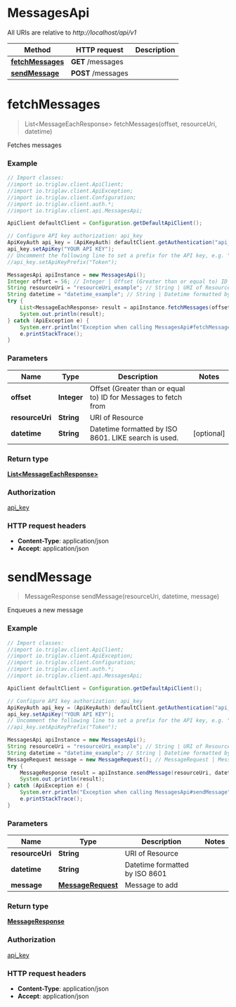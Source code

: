 # MessagesApi

All URIs are relative to *http://localhost/api/v1*

Method | HTTP request | Description
------------- | ------------- | -------------
[**fetchMessages**](MessagesApi.md#fetchMessages) | **GET** /messages | 
[**sendMessage**](MessagesApi.md#sendMessage) | **POST** /messages | 


<a name="fetchMessages"></a>
# **fetchMessages**
> List&lt;MessageEachResponse&gt; fetchMessages(offset, resourceUri, datetime)



Fetches messages

### Example
```java
// Import classes:
//import io.triglav.client.ApiClient;
//import io.triglav.client.ApiException;
//import io.triglav.client.Configuration;
//import io.triglav.client.auth.*;
//import io.triglav.client.api.MessagesApi;

ApiClient defaultClient = Configuration.getDefaultApiClient();

// Configure API key authorization: api_key
ApiKeyAuth api_key = (ApiKeyAuth) defaultClient.getAuthentication("api_key");
api_key.setApiKey("YOUR API KEY");
// Uncomment the following line to set a prefix for the API key, e.g. "Token" (defaults to null)
//api_key.setApiKeyPrefix("Token");

MessagesApi apiInstance = new MessagesApi();
Integer offset = 56; // Integer | Offset (Greater than or equal to) ID for Messages to fetch from
String resourceUri = "resourceUri_example"; // String | URI of Resource
String datetime = "datetime_example"; // String | Datetime formatted by ISO 8601. LIKE search is used.
try {
    List<MessageEachResponse> result = apiInstance.fetchMessages(offset, resourceUri, datetime);
    System.out.println(result);
} catch (ApiException e) {
    System.err.println("Exception when calling MessagesApi#fetchMessages");
    e.printStackTrace();
}
```

### Parameters

Name | Type | Description  | Notes
------------- | ------------- | ------------- | -------------
 **offset** | **Integer**| Offset (Greater than or equal to) ID for Messages to fetch from |
 **resourceUri** | **String**| URI of Resource |
 **datetime** | **String**| Datetime formatted by ISO 8601. LIKE search is used. | [optional]

### Return type

[**List&lt;MessageEachResponse&gt;**](MessageEachResponse.md)

### Authorization

[api_key](../README.md#api_key)

### HTTP request headers

 - **Content-Type**: application/json
 - **Accept**: application/json

<a name="sendMessage"></a>
# **sendMessage**
> MessageResponse sendMessage(resourceUri, datetime, message)



Enqueues a new message

### Example
```java
// Import classes:
//import io.triglav.client.ApiClient;
//import io.triglav.client.ApiException;
//import io.triglav.client.Configuration;
//import io.triglav.client.auth.*;
//import io.triglav.client.api.MessagesApi;

ApiClient defaultClient = Configuration.getDefaultApiClient();

// Configure API key authorization: api_key
ApiKeyAuth api_key = (ApiKeyAuth) defaultClient.getAuthentication("api_key");
api_key.setApiKey("YOUR API KEY");
// Uncomment the following line to set a prefix for the API key, e.g. "Token" (defaults to null)
//api_key.setApiKeyPrefix("Token");

MessagesApi apiInstance = new MessagesApi();
String resourceUri = "resourceUri_example"; // String | URI of Resource
String datetime = "datetime_example"; // String | Datetime formatted by ISO 8601
MessageRequest message = new MessageRequest(); // MessageRequest | Message to add
try {
    MessageResponse result = apiInstance.sendMessage(resourceUri, datetime, message);
    System.out.println(result);
} catch (ApiException e) {
    System.err.println("Exception when calling MessagesApi#sendMessage");
    e.printStackTrace();
}
```

### Parameters

Name | Type | Description  | Notes
------------- | ------------- | ------------- | -------------
 **resourceUri** | **String**| URI of Resource |
 **datetime** | **String**| Datetime formatted by ISO 8601 |
 **message** | [**MessageRequest**](MessageRequest.md)| Message to add |

### Return type

[**MessageResponse**](MessageResponse.md)

### Authorization

[api_key](../README.md#api_key)

### HTTP request headers

 - **Content-Type**: application/json
 - **Accept**: application/json

